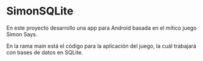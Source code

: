 # SimonSQLite
En este proyecto desarrollo una app para Android basada en el mítico juego Simon Says.

En la rama main está el código para la aplicación del juego, la cuál trabajará con bases de datos en SQLite.
